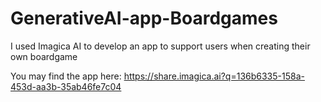 # GenerativeAI-app-Boardgames
I used Imagica AI to develop an app to support users when creating their own boardgame

You may find the app here: https://share.imagica.ai?q=136b6335-158a-453d-aa3b-35ab46fe7c04
